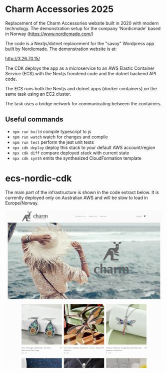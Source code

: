 # Charm Accessories 2025

Replacement of the Charm Accessories website built in 2020 with modern technology. The demonstration setup for the company 'Nordicmade' based in Norway (https://www.nordicmade.com/) 

The code is a Nextjs/dotnet replacement for the "savoy" Wordpress app built by Nordicmade. The demonstration website is at:

http://3.26.70.15/

The CDK deploys the app as a microservice to an AWS Elastic Container Service (ECS) with the Nextjs frondend code and the dotnet backend API code.

The ECS runs both the Nextjs and dotnet apps (docker containers) on the same task using an EC2 cluster.

The task uses a bridge network for communicating between the containers.

## Useful commands

* `npm run build`   compile typescript to js
* `npm run watch`   watch for changes and compile
* `npm run test`    perform the jest unit tests
* `npx cdk deploy`  deploy this stack to your default AWS account/region
* `npx cdk diff`    compare deployed stack with current state
* `npx cdk synth`   emits the synthesized CloudFormation template
# ecs-nordic-cdk

The main part of the infrastructure is shown in the code extract below. It is currently deployed only on Australian AWS and will be slow to load in Europe/Norway.

![alt text](https://github.com/mckenzie-mm/charm-access-2025/blob/main/images-readme/1.png)
